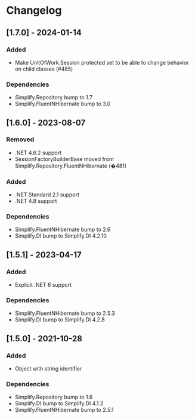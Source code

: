 # Changelog

## [1.7.0] - 2024-01-14

### Added

- Make UnitOfWork.Session protected set to be able to change behavior on child classes (#485)

### Dependencies

- Simplify.Repository bump to 1.7
- Simplify.FluentNHibernate bump to 3.0

## [1.6.0] - 2023-08-07

### Removed

- .NET 4.6.2 support
- SessionFactoryBuilderBase moved from Simplify.Repository.FluentNHibernate (�481)

### Added

- .NET Standard 2.1 support
- .NET 4.8 support

### Dependencies

- Simplify.FluentNHibernate bump to 2.6
- Simplify.DI bump to Simplify.DI 4.2.10

## [1.5.1] - 2023-04-17

### Added

- Explicit .NET 6 support

### Dependencies

- Simplify.FluentNHibernate bump to 2.5.3
- Simplify.DI bump to Simplify.DI 4.2.8

## [1.5.0] - 2021-10-28

### Added

- Object with string identifier

### Dependencies

- Simplify.Repository bump to 1.6
- Simplify.DI bump to Simplify.DI 4.1.2
- Simplify.FluentNHibernate bump to 2.5.1
